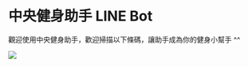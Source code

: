 # 中央健身助手 LINE Bot

觀迎使用中央健身助手，歡迎掃描以下條碼，讓助手成為你的健身小幫手 ^^


![](https://qr-official.line.me/sid/L/234aihxb.png)
